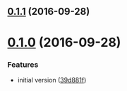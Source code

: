 <a name="0.1.1"></a>
## [0.1.1](https://github.com/aranasoft/puglint-stylish/compare/v0.1.0...v0.1.1) (2016-09-28)



<a name="0.1.0"></a>
# [0.1.0](https://github.com/aranasoft/puglint-stylish/compare/39d881f...v0.1.0) (2016-09-28)


### Features

* initial version ([39d881f](https://github.com/aranasoft/puglint-stylish/commit/39d881f))



